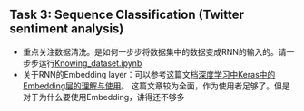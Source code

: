 ## Task 3: Sequence Classification (Twitter sentiment analysis)
- 重点关注数据清洗。是如何一步步将数据集中的数据变成RNN的输入的。请一步步运行[Knowing_dataset.ipynb](https://github.com/LeavesLei/RNN-experiments-for-beginners/blob/master/Sentiment/Knowing_dataset.ipynb)
- 关于RNN的Embedding layer：可以参考这篇文档[深度学习中Keras中的Embedding层的理解与使用](http://frankchen.xyz/2017/12/18/How-to-Use-Word-Embedding-Layers-for-Deep-Learning-with-Keras/)。
这篇文章较为全面，作为使用者足够了。但是对于为什么要使用Embedding，讲得还不够多
